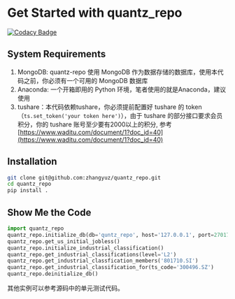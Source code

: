 # Get Started with quantz_repo

[![Codacy Badge](https://api.codacy.com/project/badge/Grade/d80278dcbcac47bf9cb2dcbc18857792)](https://app.codacy.com/gh/zhangyuz/quantz_repo?utm_source=github.com&utm_medium=referral&utm_content=zhangyuz/quantz_repo&utm_campaign=Badge_Grade)

## System Requirements
1. MongoDB: quantz-repo 使用 MongoDB 作为数据存储的数据库，使用本代码之前，你必须有一个可用的 MongoDB 数据库
2. Anaconda: 一个开箱即用的 Python 环境，笔者使用的就是Anaconda，建议使用
3. tushare：本代码依赖tushare，你必须提前配置好 tushare 的 token（`ts.set_token('your token here')`），由于 tushare 的部分接口要求会员积分，你的 tushare 账号至少要有2000以上的积分, 参考 [https://www.waditu.com/document/1?doc_id=40](https://www.waditu.com/document/1?doc_id=40)

## Installation
```bash
git clone git@github.com:zhangyuz/quantz_repo.git
cd quantz_repo
pip install .
```

## Show Me the Code
```python
import quantz_repo
quantz_repo.initialize_db(db='quntz_repo', host='127.0.0.1', port=27017)
quantz_repo.get_us_initial_jobless()
quantz_repo.initialize_industrial_classification()
quantz_repo.get_industrial_classifications(level='L2')
quantz_repo.get_industrial_classfication_members('801710.SI')
quantz_repo.get_industrial_classification_for(ts_code='300496.SZ')
quantz_repo.deinitialize_db()
```
其他实例可以参考源码中的单元测试代码。